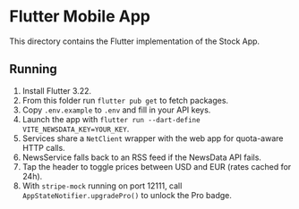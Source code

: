 # Flutter Mobile App

This directory contains the Flutter implementation of the Stock App.

## Running

1. Install Flutter 3.22.
2. From this folder run `flutter pub get` to fetch packages.
3. Copy `.env.example` to `.env` and fill in your API keys.
4. Launch the app with `flutter run --dart-define VITE_NEWSDATA_KEY=YOUR_KEY`.
5. Services share a `NetClient` wrapper with the web app for quota-aware HTTP calls.
6. NewsService falls back to an RSS feed if the NewsData API fails.
7. Tap the header to toggle prices between USD and EUR (rates cached for 24h).
8. With `stripe-mock` running on port 12111, call `AppStateNotifier.upgradePro()`
   to unlock the Pro badge.

